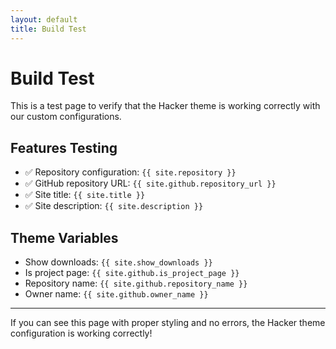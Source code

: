```yaml
---
layout: default
title: Build Test
---
```


# Build Test

This is a test page to verify that the Hacker theme is working correctly with our custom configurations.

## Features Testing

- ✅ Repository configuration: `{{ site.repository }}`
- ✅ GitHub repository URL: `{{ site.github.repository_url }}`  
- ✅ Site title: `{{ site.title }}`
- ✅ Site description: `{{ site.description }}`

## Theme Variables

- Show downloads: `{{ site.show_downloads }}`
- Is project page: `{{ site.github.is_project_page }}`
- Repository name: `{{ site.github.repository_name }}`
- Owner name: `{{ site.github.owner_name }}`

---

If you can see this page with proper styling and no errors, the Hacker theme configuration is working correctly!
